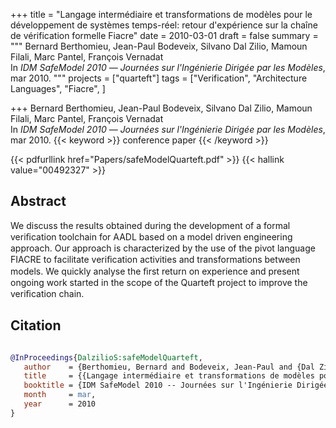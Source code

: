 +++
title = "Langage intermédiaire et transformations de modèles pour le développement de systèmes temps-réel: retour d'expérience sur la chaîne de vérification formelle Fiacre"
date = 2010-03-01
draft = false
summary = """
Bernard Berthomieu, Jean-Paul Bodeveix, Silvano Dal Zilio, Mamoun Filali, Marc Pantel, François Vernadat <br />
In _IDM SafeModel 2010_ — _Journées sur l'Ingénierie Dirigée par les Modèles_, mar 2010.
"""
projects = ["quarteft"]
tags = ["Verification", "Architecture Languages", "Fiacre", ]

+++
Bernard Berthomieu, Jean-Paul Bodeveix, Silvano Dal Zilio, Mamoun Filali, Marc Pantel, François Vernadat <br />
In _IDM SafeModel 2010_ — _Journées sur l'Ingénierie Dirigée par les Modèles_, mar 2010.
{{< keyword >}} conference paper {{< /keyword >}}


{{< pdfurllink href="Papers/safeModelQuarteft.pdf" >}}
{{< hallink value="00492327" >}}

## Abstract
We discuss the results obtained during the development of a formal veriﬁcation toolchain
        for AADL based on a model driven engineering approach. Our approach is characterized by the
        use of the pivot language FIACRE to facilitate veriﬁcation activities and transformations
        between models. We quickly analyse the ﬁrst return on experience and present ongoing work
        started in the scope of the Quarteft project to improve the veriﬁcation chain.



## Citation

```bibtex

@InProceedings{DalzilioS:safeModelQuarteft,
   author    = {Berthomieu, Bernard and Bodeveix, Jean-Paul and {Dal Zilio}, Silvano and Filali, Mamoun and Pantel, Marc and Vernadat, François},
   title     = {{Langage intermédiaire et transformations de modèles pour le développement de systèmes temps-réel: retour d'expérience sur la chaîne de vérification formelle Fiacre}},
   booktitle = {IDM SafeModel 2010 -- Journées sur l'Ingénierie Dirigée par les Modèles},
   month     = mar, 
   year      = 2010
}

````
